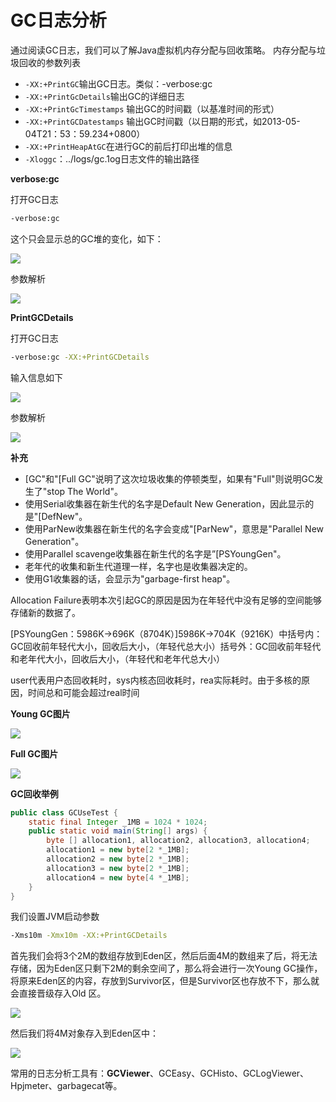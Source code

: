 # GC日志分析

通过阅读GC日志，我们可以了解Java虚拟机内存分配与回收策略。
内存分配与垃圾回收的参数列表

- `-XX:+PrintGC`输出GC日志。类似：-verbose:gc
- `-XX:+PrintGcDetails`输出GC的详细日志
- `-XX:+PrintGcTimestamps` 输出GC的时间戳（以基准时间的形式）
- `-XX:+PrintGCDatestamps` 输出GC时间戳（以日期的形式，如2013-05-04T21：53：59.234+0800）
- `-XX:+PrintHeapAtGC`在进行GC的前后打印出堆的信息
- `-Xloggc`：../logs/gc.1og日志文件的输出路径

**verbose:gc**

打开GC日志

```bash
-verbose:gc
```

这个只会显示总的GC堆的变化，如下：

![](https://img-blog.csdnimg.cn/2020101514594387.png#pic_center)

参数解析

![](https://img-blog.csdnimg.cn/20201015092111118.png#pic_center)

**PrintGCDetails**

打开GC日志

```bash
-verbose:gc -XX:+PrintGCDetails
```

输入信息如下

![](https://img-blog.csdnimg.cn/20201015145943199.png#pic_center)

参数解析

![](https://img-blog.csdnimg.cn/2020101509211293.png)

**补充**

- [GC"和"[Full GC"说明了这次垃圾收集的停顿类型，如果有"Full"则说明GC发生了"stop The World"。
- 使用Serial收集器在新生代的名字是Default New Generation，因此显示的是"[DefNew"。
- 使用ParNew收集器在新生代的名字会变成"[ParNew"，意思是"Parallel New Generation"。
- 使用Parallel scavenge收集器在新生代的名字是”[PSYoungGen"。
- 老年代的收集和新生代道理一样，名字也是收集器决定的。
- 使用G1收集器的话，会显示为"garbage-first heap"。

Allocation Failure表明本次引起GC的原因是因为在年轻代中没有足够的空间能够存储新的数据了。

[PSYoungGen：5986K->696K（8704K）]5986K->704K（9216K）中括号内：GC回收前年轻代大小，回收后大小，（年轻代总大小）括号外：GC回收前年轻代和老年代大小，回收后大小，（年轻代和老年代总大小）

user代表用户态回收耗时，sys内核态回收耗时，rea实际耗时。由于多核的原因，时间总和可能会超过real时间

**Young GC图片**

![](https://img-blog.csdnimg.cn/2020101509211280.png)

**Full GC图片**

![](https://img-blog.csdnimg.cn/2020101509211218.png)

**GC回收举例**

```java
public class GCUseTest {
    static final Integer _1MB = 1024 * 1024;
    public static void main(String[] args) {
        byte [] allocation1, allocation2, allocation3, allocation4;
        allocation1 = new byte[2 *_1MB];
        allocation2 = new byte[2 *_1MB];
        allocation3 = new byte[2 *_1MB];
        allocation4 = new byte[4 *_1MB];
    }
}
```

我们设置JVM启动参数

```bash
-Xms10m -Xmx10m -XX:+PrintGCDetails
```

首先我们会将3个2M的数组存放到Eden区，然后后面4M的数组来了后，将无法存储，因为Eden区只剩下2M的剩余空间了，那么将会进行一次Young GC操作，将原来Eden区的内容，存放到Survivor区，但是Survivor区也存放不下，那么就会直接晋级存入Old 区。	

![](https://img-blog.csdnimg.cn/20201015092111975.png)

然后我们将4M对象存入到Eden区中：

![](https://img-blog.csdnimg.cn/20201015092111333.png)

常用的日志分析工具有：**GCViewer**、GCEasy、GCHisto、GCLogViewer、Hpjmeter、garbagecat等。

# 